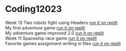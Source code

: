 # Coding12023

Week 13 Two robots fight using Headers [run it on replit](https://replit.com/@JusticeMurray1/HeadersAndSources?v=1)     
My first adventure game [run it on replit](https://replit.com/@JusticeMurray1/ADVENTURE)      
My adventure game improved 2.0 [run it on replit](https://replit.com/@JusticeMurray1/Adventure-20)      
Week 11 Spaceship race game [run it on replit](https://replit.com/@JusticeMurray1/W11-HW)   
Favorite games assignment writing in files [run it on replit](https://replit.com/@JusticeMurray1/Favgames-assignment)   
